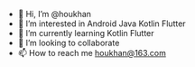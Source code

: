 - 👋 Hi, I’m @houkhan
- 👀 I’m interested in Android Java Kotlin Flutter
- 🌱 I’m currently learning Kotlin Flutter
- 💞️ I’m looking to collaborate
- 📫 How to reach me houkhan@163.com
